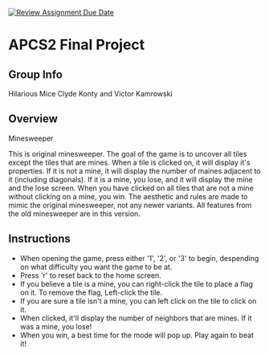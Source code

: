 [![Review Assignment Due Date](https://classroom.github.com/assets/deadline-readme-button-24ddc0f5d75046c5622901739e7c5dd533143b0c8e959d652212380cedb1ea36.svg)](https://classroom.github.com/a/syDSSnTt)
# APCS2 Final Project

## Group Info
Hilarious Mice
Clyde Konty and Victor Kamrowski
## Overview
Minesweeper

This is original minesweeper. The goal of the game is to uncover all tiles except the tiles that are mines. 
When a tile is clicked on, it will display it's properties. If it is not a mine, it will display the number of maines adjacent to it (including diagonals).
If it is a mine, you lose, and it will display the mine and the lose screen. 
When you have clicked on all tiles that are not a mine without clicking on a mine, you win.
The aesthetic and rules are made to mimic the original minesweeper, not any newer variants. All features from the old minesweeper are in this version. 
## Instructions

- When opening the game, press either '1', '2', or '3' to begin, despending on what difficulty you want the game to be at. 
- Press 'r' to reset back to the home screen. 
- If you believe a tile is a mine, you can right-click the tile to place a flag on it. To remove the flag, Left-click the tile. 
- If you are sure a tile isn't a mine, you can left click on the tile to click on it. 
- When clicked, it'll display the number of neighbors that are mines. If it was a mine, you lose! 
- When you win, a best time for the mode will pop up. Play again to beat it!


